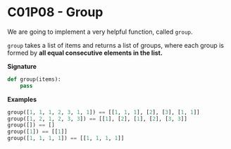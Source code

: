 # C01P08 - Group

We are going to implement a very helpful function, called `group`.

`group` takes a list of items and returns a list of groups, where each group is formed by **all equal consecutive elements in the list.**

**Signature**

```python
def group(items):
    pass
```

**Examples**

```python
group([1, 1, 1, 2, 3, 1, 1]) == [[1, 1, 1], [2], [3], [1, 1]]
group([1, 2, 1, 2, 3, 3]) == [[1], [2], [1], [2], [3, 3]]
group([]) == []
group([1]) == [[1]]
group([1, 1, 1, 1]) == [[1, 1, 1, 1]]
```
